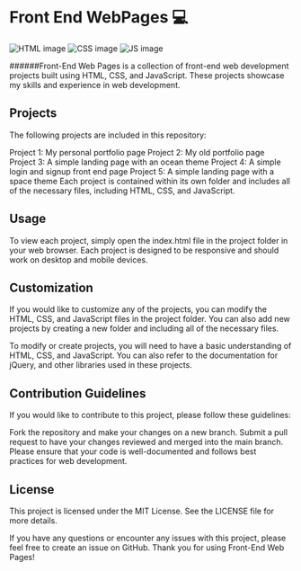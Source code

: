 # Front End WebPages 💻
![HTML image](https://img.shields.io/badge/HTML5-E34F26?style=for-the-badge&logo=html5&logoColor=white)
![CSS image](https://img.shields.io/badge/CSS3-1572B6?style=for-the-badge&logo=css3&logoColor=white)
![JS image](https://img.shields.io/badge/JavaScript-FFD43B?style=for-the-badge&logo=javascript&logoColor=white)

######Front-End Web Pages is a collection of front-end web development projects built using HTML, CSS, and JavaScript. These projects showcase my skills and experience in web development.

## Projects
The following projects are included in this repository:

Project 1: My personal portfolio page
Project 2: My old portfolio page
Project 3: A simple landing page with an ocean theme
Project 4: A simple login and signup front end page
Project 5: A simple landing page with a space theme
Each project is contained within its own folder and includes all of the necessary files, including HTML, CSS, and JavaScript.

## Usage
To view each project, simply open the index.html file in the project folder in your web browser. Each project is designed to be responsive and should work on desktop and mobile devices.

## Customization
If you would like to customize any of the projects, you can modify the HTML, CSS, and JavaScript files in the project folder. You can also add new projects by creating a new folder and including all of the necessary files.

To modify or create projects, you will need to have a basic understanding of HTML, CSS, and JavaScript. You can also refer to the documentation for jQuery, and other libraries used in these projects.

## Contribution Guidelines
If you would like to contribute to this project, please follow these guidelines:

Fork the repository and make your changes on a new branch.
Submit a pull request to have your changes reviewed and merged into the main branch.
Please ensure that your code is well-documented and follows best practices for web development.
## License
This project is licensed under the MIT License. See the LICENSE file for more details.

If you have any questions or encounter any issues with this project, please feel free to create an issue on GitHub. Thank you for using Front-End Web Pages!
